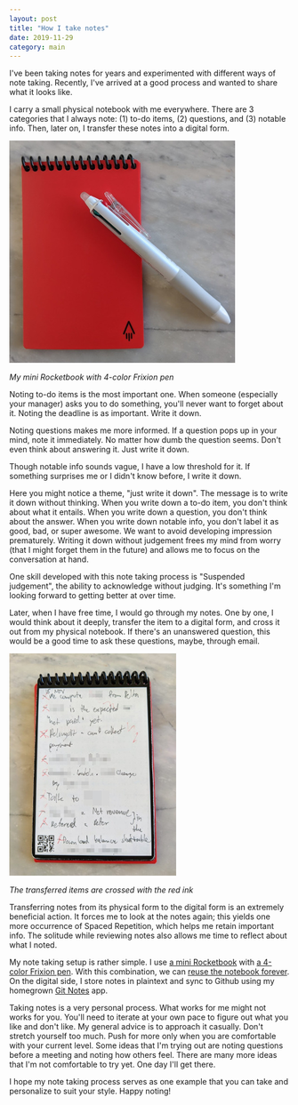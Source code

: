 ```yaml
---
layout: post
title: "How I take notes"
date: 2019-11-29
category: main
---
```


I've been taking notes for years and experimented with different ways of note taking. Recently, I've arrived at a good process and wanted to share what it looks like.

I carry a small physical notebook with me everywhere. There are 3 categories that I always note: (1) to-do items, (2) questions, and (3) notable info. Then, later on, I transfer these notes into a digital form.

![My notebook with a pen](/assets/img/notebook.jpg)

*My mini Rocketbook with 4-color Frixion pen*

Noting to-do items is the most important one. When someone (especially your manager) asks you to do something, you'll never want to forget about it. Noting the deadline is as important. Write it down.

Noting questions makes me more informed. If a question pops up in your mind, note it immediately. No matter how dumb the question seems. Don't even think about answering it. Just write it down.

Though notable info sounds vague, I have a low threshold for it. If something surprises me or I didn't know before, I write it down.

Here you might notice a theme, "just write it down". The message is to write it down without thinking. When you write down a to-do item, you don't think about what it entails. When you write down a question, you don't think about the answer. When you write down notable info, you don't label it as good, bad, or super awesome. We want to avoid developing impression prematurely. Writing it down without judgement frees my mind from worry (that I might forget them in the future) and allows me to focus on the conversation at hand.

One skill developed with this note taking process is "Suspended judgement", the ability to acknowledge without judging. It's something I'm looking forward to getting better at over time.

Later, when I have free time, I would go through my notes. One by one, I would think about it deeply, transfer the item to a digital form, and cross it out from my physical notebook. If there's an unanswered question, this would be a good time to ask these questions, maybe, through email.

![Crossed items](/assets/img/crossed2.jpg)

*The transferred items are crossed with the red ink*

Transferring notes from its physical form to the digital form is an extremely beneficial action. It forces me to look at the notes again; this yields one more occurrence of Spaced Repetition, which helps me retain important info. The solitude while reviewing notes also allows me time to reflect about what I noted.

My note taking setup is rather simple. I use [a mini Rocketbook](https://www.amazon.com/Rocketbook-Everlast-Reusable-Notebook-EVR-M-K/dp/B07CZFM72V) with [a 4-color Frixion pen](https://www.amazon.com/Pilot-Frixion-Ball4-Ballpoint-LKFB-80EF-W/dp/B00IPD3KEM). With this combination, we can [reuse the notebook forever](https://youtu.be/vRHfpKj35Sk?t=260). On the digital side, I store notes in plaintext and sync to Github using my homegrown [Git Notes](https://github.com/tanin47/git-notes) app.

Taking notes is a very personal process. What works for me might not works for you. You'll need to iterate at your own pace to figure out what you like and don't like. My general advice is to approach it casually. Don't stretch yourself too much. Push for more only when you are comfortable with your current level. Some ideas that I'm trying out are noting questions before a meeting and noting how others feel. There are many more ideas that I'm not comfortable to try yet. One day I'll get there.

I hope my note taking process serves as one example that you can take and personalize to suit your style. Happy noting!
